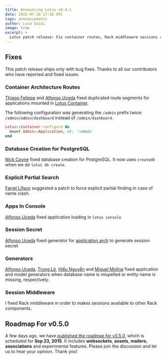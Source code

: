 ```yaml
---
title: Announcing Lotus v0.4.1
date: 2015-07-10 17:16 UTC
tags: announcements
author: Luca Guidi
image: true
excerpt: >
  Lotus patch release: Fix container routes, Rack middleware sessions and CLI commands.
---
```


## Fixes

This patch release ships only with bug fixes.
Thanks to all our contributors who have reported and fixed issues.

### Container Architecture Routes

[Thiago Felippe](https://github.com/theocodes) and [Alfonso Uceda](https://github.com/AlfonsoUceda) fixed duplicated route segments for applications mounted in [Lotus Container](/guides/architectures/container).

The following configuration was generating the `/admin` prefix twice: `/admin/admin/dashboard` instead of `/admin/dashboard`.

```ruby
Lotus::Container.configure do
  mount Admin::Application, at: `/admin`
end
```

### Database Creation for PostgreSQL

[Nick Coyne](https://github.com/nickcoyne) fixed database creation for PostgreSQL.
It now uses `createdb` when we do `lotus db create`.

### Explicit Partial Search

[Farrel Lifson](http://github.com/farrel) suggested a patch to force explicit partial finding in case of name clash.

### Apps In Console

[Alfonso Uceda](https://github.com/AlfonsoUceda) fixed application loading in `lotus console`

### Session Secret

[Alfonso Uceda](https://github.com/AlfonsoUceda) fixed generator for [application arch](/guides/architectures/application) to generate session secret

### Generators

[Alfonso Uceda](https://github.com/AlfonsoUceda), [Trung Lê](https://github.com/joneslee85), [Hiếu Nguyễn](https://github.com/hieuk09) and [Miguel Molina](https://github.com/mvader) fixed application and model generators when database name is mispelled or entity name is missing, respectively.

### Session Middleware

I fixed Rack middleware in order to makes sessions available to other Rack components.

## Roadmap For v0.5.0

A few days ago, we have [published the roadmap for v0.5.0](http://bit.ly/lotusrb-roadmap-v050), which is scheduled for **Sep 23, 2015**.
It includes **websockets**, **assets**, **mailers**, **associations** and experimental features.
Please join the discussion and let us to hear your opinion.
Thank you!
